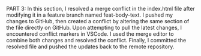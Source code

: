 PART 3:
In this section, I resolved a merge conflict in the index.html file after modifying it in a feature branch named feat-body-text. I pushed my changes to GitHub, then created a conflict by altering the same section of the file directly on GitHub. Upon attempting to pull the latest changes, I encountered conflict markers in VSCode. I used the merge editor to combine both changes and resolved the conflict. Finally, I committed the resolved file and pushed the updates back to the remote repository.
